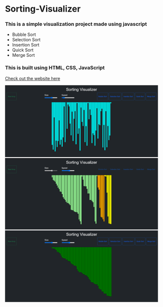 # Sorting-Visualizer
### This is a simple visualization project made using javascript 
- Bubble Sort 
- Selection Sort
- Insertion Sort
- Quick Sort
- Merge Sort

### This is built using HTML, CSS, JavaScript <br/>

[Check out the website here](https://sundramM.github.io/Sorting-Visualization/)

<img src="img/img1.png"> <br/>
<img src="img/img2.png"> <br/>
<img src="img/img3.png"> <br/>

